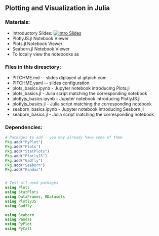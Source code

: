 ## Plotting and Visualization in Julia


### Materials:

* Introductory Slides: [![Intro Slides](https://gitpitch.com/assets/badge.svg)](https://gitpitch.com/bcbi/julia_tutorials/master?grs=github&t=white&p=plotting)
* PlotlyJS.jl Notebook Viewer
* Plots.jl Notebook Viewer
* Seaborn.jl Notebook Viewer
* To locally view the notebooks as


### Files in this diresctory:

* PITCHME.md -- slides diplayed at gitpich.com
* PITCHME.yaml -- slides configuration
* plots_basics.ipynb - Jupyter notebook introducing Plots.jl
* plots_basics.jl - Julia script matching the corresponding notebook
* plotlyjs_basics.ipynb - Jupyter notebook introducing PlotlyJS.jl
* plotlyjs_basics.jl - Julia script matching the corresponding notebook
* seaborn_basics.ipynb - Jupyter notebook introducing Seaborn.jl
* seaborn_basics.jl - Julia script matching the corresponding notebook


### Dependencies:

```julia
# Packages to add - you may already have some of them
Pkg.add("PyPlot")
Pkg.add("Plots")
Pkg.add("StatPlots")
Pkg.add("PlotlyJS")
Pkg.add("Gadfly")
Pkg.add("Seaborn")
Pkg.add("Pandas")


# Test all used packages
using Plots
using StatPlots
using DataFrames, RDatasets
using PlotlyJS
using Gadfly

using Seaborn
using Pandas
using PyPlot
using PyCall
```
